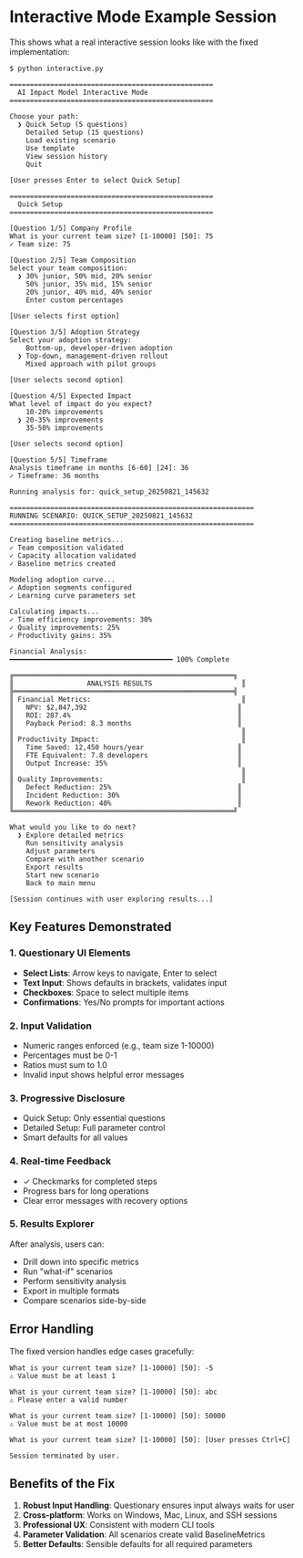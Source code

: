 # Interactive Mode Example Session

This shows what a real interactive session looks like with the fixed implementation:

```
$ python interactive.py

==================================================
  AI Impact Model Interactive Mode
==================================================

Choose your path:
  ❯ Quick Setup (5 questions)
    Detailed Setup (15 questions)
    Load existing scenario
    Use template
    View session history
    Quit

[User presses Enter to select Quick Setup]

==================================================
  Quick Setup
==================================================

[Question 1/5] Company Profile
What is your current team size? [1-10000] [50]: 75
✓ Team size: 75

[Question 2/5] Team Composition
Select your team composition:
  ❯ 30% junior, 50% mid, 20% senior
    50% junior, 35% mid, 15% senior
    20% junior, 40% mid, 40% senior
    Enter custom percentages

[User selects first option]

[Question 3/5] Adoption Strategy
Select your adoption strategy:
    Bottom-up, developer-driven adoption
  ❯ Top-down, management-driven rollout
    Mixed approach with pilot groups

[User selects second option]

[Question 4/5] Expected Impact
What level of impact do you expect?
    10-20% improvements
  ❯ 20-35% improvements
    35-50% improvements

[User selects second option]

[Question 5/5] Timeframe
Analysis timeframe in months [6-60] [24]: 36
✓ Timeframe: 36 months

Running analysis for: quick_setup_20250821_145632

============================================================
RUNNING SCENARIO: QUICK_SETUP_20250821_145632
============================================================

Creating baseline metrics...
✓ Team composition validated
✓ Capacity allocation validated
✓ Baseline metrics created

Modeling adoption curve...
✓ Adoption segments configured
✓ Learning curve parameters set

Calculating impacts...
✓ Time efficiency improvements: 30%
✓ Quality improvements: 25%
✓ Productivity gains: 35%

Financial Analysis:
━━━━━━━━━━━━━━━━━━━━━━━━━━━━━━━━━━━━━━━━ 100% Complete

╔══════════════════════════════════════════════════════╗
║                  ANALYSIS RESULTS                      ║
╠══════════════════════════════════════════════════════╣
║ Financial Metrics:                                     ║
║   NPV: $2,847,392                                     ║
║   ROI: 287.4%                                         ║
║   Payback Period: 8.3 months                          ║
║                                                        ║
║ Productivity Impact:                                   ║
║   Time Saved: 12,450 hours/year                       ║
║   FTE Equivalent: 7.8 developers                      ║
║   Output Increase: 35%                                ║
║                                                        ║
║ Quality Improvements:                                  ║
║   Defect Reduction: 25%                               ║
║   Incident Reduction: 30%                             ║
║   Rework Reduction: 40%                               ║
╚══════════════════════════════════════════════════════╝

What would you like to do next?
  ❯ Explore detailed metrics
    Run sensitivity analysis
    Adjust parameters
    Compare with another scenario
    Export results
    Start new scenario
    Back to main menu

[Session continues with user exploring results...]
```

## Key Features Demonstrated

### 1. **Questionary UI Elements**
- **Select Lists**: Arrow keys to navigate, Enter to select
- **Text Input**: Shows defaults in brackets, validates input
- **Checkboxes**: Space to select multiple items
- **Confirmations**: Yes/No prompts for important actions

### 2. **Input Validation**
- Numeric ranges enforced (e.g., team size 1-10000)
- Percentages must be 0-1
- Ratios must sum to 1.0
- Invalid input shows helpful error messages

### 3. **Progressive Disclosure**
- Quick Setup: Only essential questions
- Detailed Setup: Full parameter control
- Smart defaults for all values

### 4. **Real-time Feedback**
- ✓ Checkmarks for completed steps
- Progress bars for long operations
- Clear error messages with recovery options

### 5. **Results Explorer**
After analysis, users can:
- Drill down into specific metrics
- Run "what-if" scenarios
- Perform sensitivity analysis
- Export in multiple formats
- Compare scenarios side-by-side

## Error Handling

The fixed version handles edge cases gracefully:

```
What is your current team size? [1-10000] [50]: -5
⚠ Value must be at least 1

What is your current team size? [1-10000] [50]: abc
⚠ Please enter a valid number

What is your current team size? [1-10000] [50]: 50000
⚠ Value must be at most 10000

What is your current team size? [1-10000] [50]: [User presses Ctrl+C]

Session terminated by user.
```

## Benefits of the Fix

1. **Robust Input Handling**: Questionary ensures input always waits for user
2. **Cross-platform**: Works on Windows, Mac, Linux, and SSH sessions
3. **Professional UX**: Consistent with modern CLI tools
4. **Parameter Validation**: All scenarios create valid BaselineMetrics
5. **Better Defaults**: Sensible defaults for all required parameters